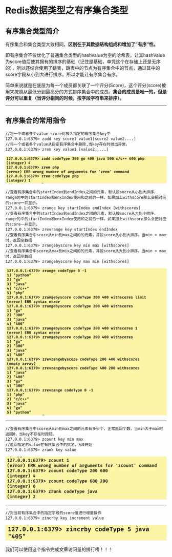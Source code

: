 # Redis数据类型之有序集合类型

## 有序集合类型简介

有序集合和集合类型大致相同，**区别在于其数据结构组成和增加了”有序”性。**

即有序集合不仅优化了普通集合类型的hashvalue为空的哈希表，让其hashValue为score值后使其拥有的排序的基础（记住是基础，单凭这个在存储上还是无序的），所以还结合使用了跳表，跳表中的节点为有序集合中的节点，通过其中的score字段从小到大进行排序。所以才能让有序集合有序。

简单来说就是在底层为每一个成员都关联了一个评分(Score)，这个评分(score)被用来按照从最低分到最高分的方式排序集合中的成员。**集合的成员是唯一的，但是评分可以重复（当评分相同的时候，按字段字符串来排序）。**

------

## 有序集合的常用指令

```
//将一个或者多个value-score对放入指定的有序集合key中
127.0.0.1:6379> zadd key score1 value1[score2 value2....]
//将一个或者多个value从指定有序集合中删除,当key存在时抛出异常。
127.0.0.1:6379> zrem key value1 [value2.....]
```

![img](../图片/redisZSet01.png)

```
//查看有序集合中的startIndex到endIndex之间的元素，默认按socre从小到大排序，range的中的startIndex和enxIndex使用和之前的一样。如果加上withscore那么会把对应的score一并显示。
127.0.0.1:6379> zrange key startIndex endIndex [withscores]
//查看有序集合中的startIndex到endIndex之间的元素，默认按socre从大到小排序，range的中的startIndex和enxIndex使用和之前的一样。如果加上withscore那么会把对应的score一并显示。
127.0.0.1:6379> zrevrange key startIndex endIndex
//查看有序集合中score从min到max之间的的元素，并按score从小到大排序。当min > max时，返回空数组
127.0.0.1:6379> zrangebyscore key min max [withscores]
//查看有序集合中score从max到mix之间的的元素，并按score从大到小排序。当min > max时，返回空数组
127.0.0.1:6379> zrangebyscore key max min [withscores]
```

![img](../图片/redisZSet02.png)

------

```
//查看有序集合中score从min到max之间的元素有多少个，正常返回个数，当min大于max时返回0，当key不存在时报错。
127.0.0.1:6379> zcount key min max
//返回指定的value在有序集合中的排名，从0开始
127.0.0.1:6379> zrank key value
```

![img](../图片/redisZSet03.png)

------

```
//对当前有序集合中的指定字段的score值进行增量操作
127.0.0.1:6379> zincrby key increment value 
```

![img](../图片/redisZSet04.png)

我们可以使用这个指令完成文章访问量的排行榜！！！
